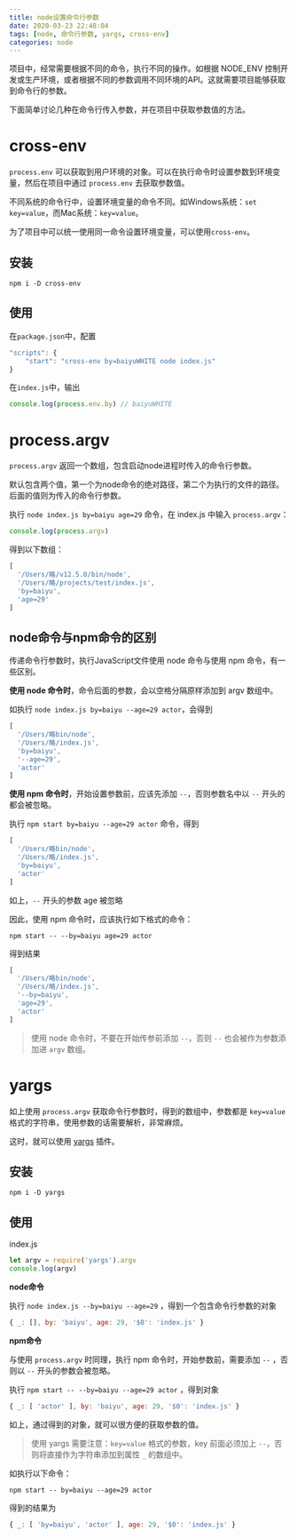 ```yaml
---
title: node设置命令行参数
date: 2020-03-23 22:48:04
tags: [node, 命令行参数, yargs, cross-env]
categories: node
---
```


项目中，经常需要根据不同的命令，执行不同的操作。如根据 NODE_ENV 控制开发或生产环境，或者根据不同的参数调用不同环境的API。这就需要项目能够获取到命令行的参数。

下面简单讨论几种在命令行传入参数，并在项目中获取参数值的方法。

<!--more-->

# cross-env

`process.env` 可以获取到用户环境的对象。可以在执行命令时设置参数到环境变量，然后在项目中通过 `process.env` 去获取参数值。

不同系统的命令行中，设置环境变量的命令不同。如Windows系统：`set key=value`，而Mac系统：`key=value`。

为了项目中可以统一使用同一命令设置环境变量，可以使用`cross-env`。

## 安装

`npm i -D cross-env`

## 使用

在`package.json`中，配置

```javascript
"scripts": {
    "start": "cross-env by=baiyuWHITE node index.js"
}
```

在`index.js`中，输出

```javascript
console.log(process.env.by) // baiyuWHITE
```

# process.argv

`process.argv` 返回一个数组，包含启动node进程时传入的命令行参数。

默认包含两个值，第一个为node命令的绝对路径，第二个为执行的文件的路径。后面的值则为传入的命令行参数。

执行 `node index.js by=baiyu age=29` 命令，在 index.js 中输入 `process.argv`：

```javascript
console.log(process.argv)
```

得到以下数组：

```javascript
[
  '/Users/略/v12.5.0/bin/node',
  '/Users/略/projects/test/index.js',
  'by=baiyu',
  'age=29'
]
```

## node命令与npm命令的区别

传递命令行参数时，执行JavaScript文件使用 node 命令与使用 npm 命令，有一些区别。

**使用 node 命令时**，命令后面的参数，会以空格分隔原样添加到 argv 数组中。

如执行 `node index.js by=baiyu --age=29 actor`，会得到

```javascript
[
  '/Users/略bin/node',
  '/Users/略/index.js',
  'by=baiyu',
  '--age=29',
  'actor'
]
```

**使用 npm 命令时**，开始设置参数前，应该先添加 ` -- `，否则参数名中以 `--` 开头的都会被忽略。

执行 `npm start by=baiyu --age=29 actor` 命令，得到

```javascript
[
  '/Users/略bin/node',
  '/Users/略/index.js',
  'by=baiyu',
  'actor'
]
```

如上，`--` 开头的参数 age 被忽略

因此，使用 npm 命令时，应该执行如下格式的命令：

`npm start -- --by=baiyu age=29 actor`

得到结果

```javascript
[
  '/Users/略bin/node',
  '/Users/略/index.js',
  '--by=baiyu',
  'age=29',
  'actor'
]
```

> 使用 node 命令时，不要在开始传参前添加 ` -- `，否则 `--` 也会被作为参数添加进 `argv` 数组。

# yargs

如上使用 `process.argv` 获取命令行参数时，得到的数组中，参数都是 `key=value` 格式的字符串，使用参数的话需要解析，非常麻烦。

这时，就可以使用 [yargs](https://www.npmjs.com/package/yargs) 插件。

## 安装

`npm i -D yargs`

## 使用

index.js
```javascript
let argv = require('yargs').argv
console.log(argv)
```

**node命令**

执行 `node index.js --by=baiyu --age=29` ，得到一个包含命令行参数的对象

```javascript
{ _: [], by: 'baiyu', age: 29, '$0': 'index.js' }
```

**npm命令**

与使用 `process.argv` 时同理，执行 npm 命令时，开始参数前，需要添加 ` -- ` ，否则以 `--` 开头的参数会被忽略。

执行 `npm start -- --by=baiyu --age=29 actor` ，得到对象

```javascript
{ _: [ 'actor' ], by: 'baiyu', age: 29, '$0': 'index.js' }
```

如上，通过得到的对象，就可以很方便的获取参数的值。

> 使用 yargs 需要注意：`key=value`  格式的参数，key 前面必须加上 `--`，否则将直接作为字符串添加到属性 `_` 的数组中。

如执行以下命令：

`npm start -- by=baiyu --age=29 actor`

得到的结果为

```javascript
{ _: [ 'by=baiyu', 'actor' ], age: 29, '$0': 'index.js' }
```
